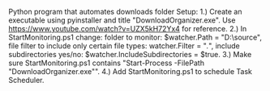 Python program that automates downloads folder
Setup:
    1.) Create an executable using pyinstaller and title "DownloadOrganizer.exe". Use https://www.youtube.com/watch?v=UZX5kH72Yx4 for reference.
    2.) In StartMonitoring.ps1 change: folder to monitor: $watcher.Path = "D:\source", file filter to include only certain file types: watcher.Filter         = "*.*", include subdirectories yes/no: $watcher.IncludeSubdirectories = $true.
    3.) Make sure StartMonitoring.ps1 contains "Start-Process -FilePath "DownloadOrganizer.exe"".
    4.) Add StartMonitoring.ps1 to schedule Task Scheduler.
